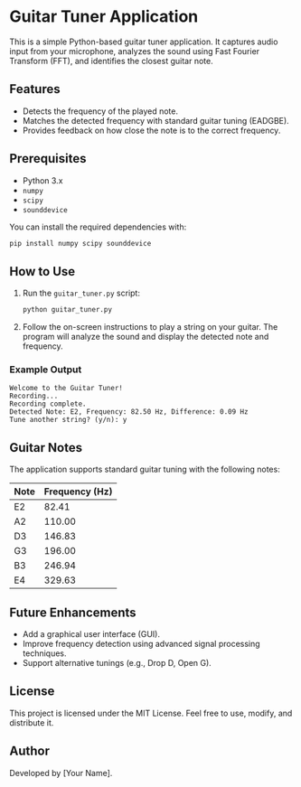 
# Guitar Tuner Application

This is a simple Python-based guitar tuner application. It captures audio input from your microphone, analyzes the sound using Fast Fourier Transform (FFT), and identifies the closest guitar note.

## Features

- Detects the frequency of the played note.
- Matches the detected frequency with standard guitar tuning (EADGBE).
- Provides feedback on how close the note is to the correct frequency.

## Prerequisites

- Python 3.x
- `numpy`
- `scipy`
- `sounddevice`

You can install the required dependencies with:

```bash
pip install numpy scipy sounddevice
```

## How to Use

1. Run the `guitar_tuner.py` script:
   ```bash
   python guitar_tuner.py
   ```

2. Follow the on-screen instructions to play a string on your guitar. The program will analyze the sound and display the detected note and frequency.

### Example Output

```
Welcome to the Guitar Tuner!
Recording...
Recording complete.
Detected Note: E2, Frequency: 82.50 Hz, Difference: 0.09 Hz
Tune another string? (y/n): y
```

## Guitar Notes

The application supports standard guitar tuning with the following notes:

| Note | Frequency (Hz) |
|------|----------------|
| E2   | 82.41          |
| A2   | 110.00         |
| D3   | 146.83         |
| G3   | 196.00         |
| B3   | 246.94         |
| E4   | 329.63         |

## Future Enhancements

- Add a graphical user interface (GUI).
- Improve frequency detection using advanced signal processing techniques.
- Support alternative tunings (e.g., Drop D, Open G).

## License

This project is licensed under the MIT License. Feel free to use, modify, and distribute it.

## Author

Developed by [Your Name].
